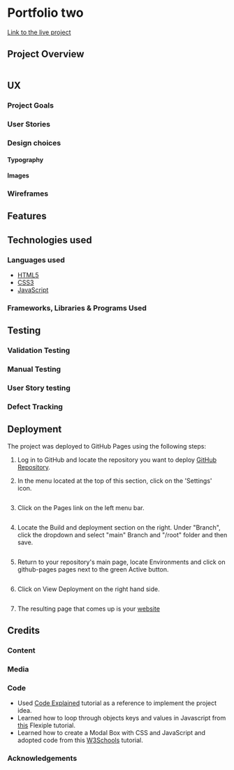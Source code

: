 # Portfolio two

[Link to the live project](https://ip69719.github.io/ci-portfolio-two/)

## Project Overview

![]()


## UX

### Project Goals

### User Stories

### Design choices

#### Typography

#### Images

### Wireframes


## Features


## Technologies used

### Languages used

* [HTML5](https://en.wikipedia.org/wiki/HTML5)
* [CSS3](https://en.wikipedia.org/wiki/CSS)
* [JavaScript](https://en.wikipedia.org/wiki/JavaScript)

### Frameworks, Libraries & Programs Used


## Testing

### Validation Testing

### Manual Testing

### User Story testing

### Defect Tracking


## Deployment

The project was deployed to GitHub Pages using the following steps:

1. Log in to GitHub and locate the repository you want to deploy [GitHub Repository]().

1. In the menu located at the top of this section, click on the 'Settings' icon.

    ![]()

1. Click on the Pages link on the left menu bar.

    ![]()

1. Locate the Build and deployment section on the right. Under "Branch", click the dropdown and select "main" Branch and "/root" folder and then save.

    ![]()

1. Return to your repository's main page, locate Environments and click on github-pages pages next to the green Active button.

    ![]()

1. Click on View Deployment on the right hand side.

    ![]()

1. The resulting page that comes up is your [website](https://ip69719.github.io/ci-portfolio-two/)

## Credits

### Content

### Media

### Code

* Used [Code Explained](https://www.youtube.com/watch?v=49pYIMygIcU&t=1744s) tutorial as a reference to implement the project idea.
* Learned how to loop through objects keys and values in Javascript from [this](https://flexiple.com/javascript/loop-through-object-javascript/) Flexiple tutorial.
* Learned how to create a Modal Box with CSS and JavaScript and adopted code from this [W3Schools](https://www.w3schools.com/howto/howto_css_modals.asp) tutorial.

### Acknowledgements